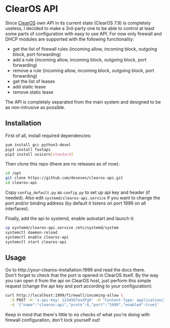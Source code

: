 # ClearOS API
Since [ClearOS](https://www.clearos.com/) own API in its current state (ClearOS 7.9) is completely useless, I decided to make a 3rd-party one to be able to control at least some parts of configuration with easy to use API. For now only firewall and DHCP modules are supported with the following functionality:
 - get the list of firewall rules (incoming allow, incoming block, outgoing block, port forwarding)
 - add a rule (incoming allow, incoming block, outgoing block, port forwarding)
 - remove a rule (incoming allow, incoming block, outgoing block, port forwarding)
 - get the list of leases
 - add static lease
 - remove static lease

The API is completely separated from the main system and designed to be as non-intrusive as possible.

## Installation
First of all, install required dependencies:
```bash
yum install gcc python3-devel
pip3 install fastapi
pip3 install uvicorn[standard]
```

Then clone this repo (there are no releases as of now):
```bash
cd /opt
git clone https://github.com/deseven/clearos-api.git
cd clearos-api
```

Copy `config_default.py` as `config.py` to set up api key and header (if needed). Also edit `systemd/clearos-api.service` if you want to change the port and/or binding address (by default it listens on port 1999 on all interfaces).

Finally, add the api to systemd, enable autostart and launch it:
```bash
cp systemd/clearos-api.service /etc/systemd/system
systemctl daemon-reload
systemctl enable clearos-api
systemctl start clearos-api
```

## Usage
Go to http://your-clearos-installation:1999 and read the docs there.  
Don't forget to check that the port is opened in ClearOS itself. By the way you can open it from the api on ClearOS host, just perform this simple request (change the api key and port according to your configuration):
```bash
curl http://localhost:1999/firewall/incoming-allow \
  -X POST -H 'x-api-key: 1234567asdfgh' -H "Content-Type: application/json" \
  -d '{"name":"clearos-api","proto":6,"port":"1999","enabled":true}'
```
Keep in mind that there's little to no checks of what you're doing with firewall configuration, don't lock yourself out!
